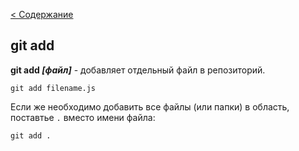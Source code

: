 [< Содержание](./readme.md)

## git add

**git add *[файл]*** - добавляет отдельный файл в репозиторий.

```bash=
git add filename.js
```
Если же необходимо добавить все файлы (или папки) в область, поставтье `.` вместо имени файла:

```bash=
git add .
```